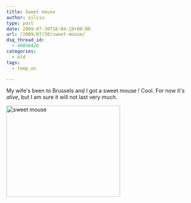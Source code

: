 ```yaml
---
title: Sweet mouse
author: silviu
type: post
date: 2009-07-30T16:04:19+00:00
url: /2009/07/30/sweet-mouse/
dsq_thread_id:
  - 48858426
categories:
  - old
tags:
  - temp_on

---
```

My wife's been to Brussels and I got a sweet mouse ! Cool. For now it's _alive_, but I am sure it will not last very much.

[<img decoding="async" loading="lazy" class="aligncenter wp-image-402 size-medium" title="sweet mouse" src="http://blog.silviuvulcan.ro/wp-content/uploads/sites/2/2009/07/sweet-mouse-300x241.jpg" alt="sweet mouse" width="300" height="241" />][1]

 [1]: http://blog.silviuvulcan.ro/wp-content/uploads/sites/2/2009/07/sweet-mouse.jpg